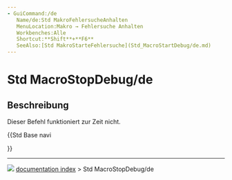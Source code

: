 ```yaml
---
- GuiCommand:/de
   Name/de:Std MakroFehlersucheAnhalten
   MenuLocation:Makro → Fehlersuche Anhalten
   Workbenches:Alle
   Shortcut:**Shift**+**F6**
   SeeAlso:[Std MakroStarteFehlersuche](Std_MacroStartDebug/de.md)
---
```


# Std MacroStopDebug/de

## Beschreibung

Dieser Befehl funktioniert zur Zeit nicht.





{{Std Base navi

}}



---
![](images/Right_arrow.png) [documentation index](../README.md) > Std MacroStopDebug/de
